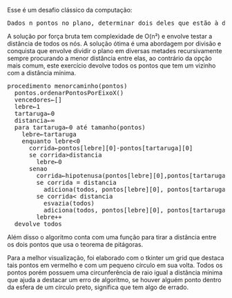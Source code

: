 Esse é um desafio clássico da computação: 

<pre>Dados n pontos no plano, determinar dois deles que estão à distância mínima</pre>
A solução por força bruta tem complexidade de O(n²) e envolve testar a distância de todos os nós.
A solução ótima é uma abordagem por divisão e conquista que envolve dividir o plano em diversas metades recursivamente sempre procurando a menor distância entre elas, ao contrário da opção mais comum, este exercício devolve todos os pontos que tem um vizinho com a distância mínima.
<pre>
procedimento menorcaminho(pontos)
  pontos.ordenarPontosPorEixoX()
  vencedores←[]
  lebre←1
  tartaruga←0
  distancia←∞
  para tartaruga←0 até tamanho(pontos)
    lebre←tartaruga
    enquanto lebre<0
      corrida←pontos[lebre][0]-pontos[tartaruga][0]
      se corrida>distancia
        lebre←0
      senao
        corrida←hipotenusa(pontos[lebre][0],pontos[tartaruga][0])
        se corrida = distancia
          adiciona(todos, pontos[lebre][0], pontos[tartaruga][0])
        se corrida< distancia
          esvazia(todos)
          adiciona(todos, pontos[lebre][0], pontos[tartaruga][0])
        lebre++
  devolve todos  
</pre>
Além disso o algoritmo conta com uma função para tirar a distância entre os dois pontos que usa o teorema de pitágoras.

Para a melhor visualização, foi elaborado com o tkinter um grid que destaca tais pontos em vermelho e com um pequeno círculo em sua volta. Todos os pontos porém possuem uma circunferência de raio igual a distância mínima que ajuda a destacar um erro de algoritmo, se houver alguém ponto dentro da esfera de um círculo preto, significa que tem algo de errado.
